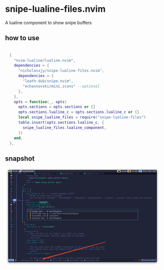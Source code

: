 # snipe-lualine-files.nvim

A lualine component to show snipe buffers

## how to use

```lua

  {
    "nvim-lualine/lualine.nvim",
    dependencies = {
      "nicholasxjy/snipe-lualine-files.nvim",
      dependencies = {
        "leath-dub/snipe.nvim",
        "echasnovski/mini.icons" --optional
      },
    },
    opts = function(_, opts)
      opts.sections = opts.sections or {}
      opts.sections.lualine_c = opts.sections.lualine_c or {}
      local snipe_lualine_files = require("snipe-lualine-files")
      table.insert(opts.sections.lualine_c, {
        snipe_lualine_files.lualine_component,
      })
    end,
  },

```

## snapshot

![demo](./assets/demo.png)
